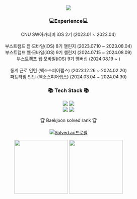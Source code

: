 <div align=center>
	<img src="https://capsule-render.vercel.app/api?type=waving&color=auto&height=200&section=header&text=MoonGoon's%20Github!&fontSize=85" />	
</div>
<div align=center>
	<h3>💻Experience💻</h3>
	<p>
	CNU SW아카데미 iOS 2기 (2023.01 ~ 2023.04) <br/> <br/>
	부스트캠프 웹·모바일(iOS) 8기 챌린지 (2023.07.10 ~ 2023.08.04) <br/>
	부스트캠프 웹·모바일(iOS) 9기 챌린지 (2024.07.15 ~ 2024.08.09) <br/>
	부스트캠프 웹·모바일(iOS) 9기 멤버십 (2024.08.19 ~  ) <br/> <br/>
	동계 근로 인턴 (엑소스피어랩스) (2023.12.26 ~ 2024.02.20) <br/>
	파트타임 인턴 (엑소스피어랩스) (2024.03.04 ~ 2024.04.30)
	</p>
</div>
<div align=center>
	<h3>📚 Tech Stack 📚</h3>
	<div align="center">
	<p>
	  <img src="https://img.shields.io/badge/Swift-F05138?style=flat-square&logo=Swift&logoColor=white"/>
	  <img src="https://img.shields.io/badge/Python-3776AB?style=flat-square&logo=Python&logoColor=white"/>
	<br>
	  <img src="https://img.shields.io/badge/github-181717?style=for-the-badge&logo=github&logoColor=white">
  	  <img src="https://img.shields.io/badge/git-F05032?style=for-the-badge&logo=git&logoColor=white">
	</p>
</div>
</div>


<div align=center>
	<p>🏆 Baekjoon solved rank 🏆</p>
	
[![Solved.ac프로필](http://mazassumnida.wtf/api/v2/generate_badge?boj=glass2300)](https://solved.ac/glass2300)
</div>
<div align=center>
	
<div>
<img height="170em" src="https://github-readme-stats-git-masterrstaa-rickstaa.vercel.app/api?username=MoonGoon72&show_icons=true&theme=swift" align="center" />
<img height="170em" src="https://github-readme-stats-git-masterrstaa-rickstaa.vercel.app/api/top-langs?username=MoonGoon72&show_icons=true&locale=en&layout=compact&hide=jupyter%20notebook&theme=swift" align="center" />
</div>
